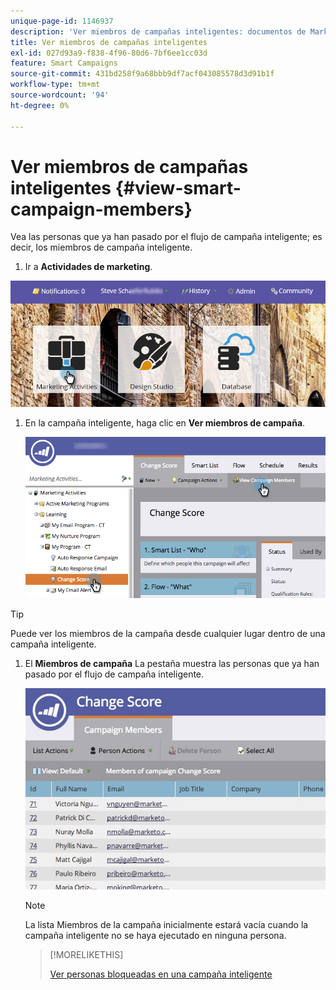 ```yaml
---
unique-page-id: 1146937
description: 'Ver miembros de campañas inteligentes: documentos de Marketo, documentación del producto'
title: Ver miembros de campañas inteligentes
exl-id: 027d93a9-f838-4f96-80d6-7bf6ee1cc03d
feature: Smart Campaigns
source-git-commit: 431bd258f9a68bbb9df7acf043085578d3d91b1f
workflow-type: tm+mt
source-wordcount: '94'
ht-degree: 0%

---
```


# Ver miembros de campañas inteligentes {#view-smart-campaign-members}

Vea las personas que ya han pasado por el flujo de campaña inteligente; es decir, los miembros de campaña inteligente.

1. Ir a **Actividades de marketing**.

![](assets/login-marketing-activities.png)

1. En la campaña inteligente, haga clic en **Ver miembros de campaña**.

   ![](assets/changescore-hands.png)

>[!TIP]
>
>Puede ver los miembros de la campaña desde cualquier lugar dentro de una campaña inteligente.

1. El **Miembros de campaña** La pestaña muestra las personas que ya han pasado por el flujo de campaña inteligente.

   ![](assets/smartcampaignheader-complete.jpg)

   >[!NOTE]
   >
   >La lista Miembros de la campaña inicialmente estará vacía cuando la campaña inteligente no se haya ejecutado en ninguna persona.

   >[!MORELIKETHIS]
   >
   >[Ver personas bloqueadas en una campaña inteligente](/help/marketo/product-docs/core-marketo-concepts/smart-campaigns/smart-campaign-data/view-blocked-people-in-a-smart-campaign.md)
